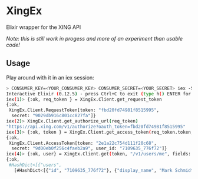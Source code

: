XingEx
======

Elixir wrapper for the XING API

*Note: this is still work in progess and more of an experiment than usable code!*

Usage
-----

Play around with it in an iex session:

```bash
> CONSUMER_KEY=<YOUR_CONSUMER_KEY> CONSUMER_SECRET=<YOUR_SECRET> iex -S mix
Interactive Elixir (0.12.5) - press Ctrl+C to exit (type h() ENTER for help)
iex(1)> {:ok, req_token } = XingEx.Client.get_request_token
{:ok,
 XingEx.Client.RequestToken[token: "fbd20fd74981f8515995",
  secret: "9029db916c801cc827fa"]}
iex(2)> XingEx.Client.get_authorize_url(req_token)
"https://api.xing.com/v1/authorize?oauth_token=fbd20fd74981f8515995"
iex(3)> {:ok, token } = XingEx.Client.get_access_token(req_token.token, "5350")
{:ok,
 XingEx.Client.AccessToken[token: "2e1a22c754d111f20c68",
  secret: "9d00eb0f256c4faeb2a9", user_id: "7109635_776f72"]}
iex(4)> {:ok, user} = XingEx.Client.get(token, "/v1/users/me", fields: "id,display_name")
{:ok,
 #HashDict<[{"users",
   [#HashDict<[{"id", "7109635_776f72"}, {"display_name", "Mark Schmidt"}]>]}]>}
```
